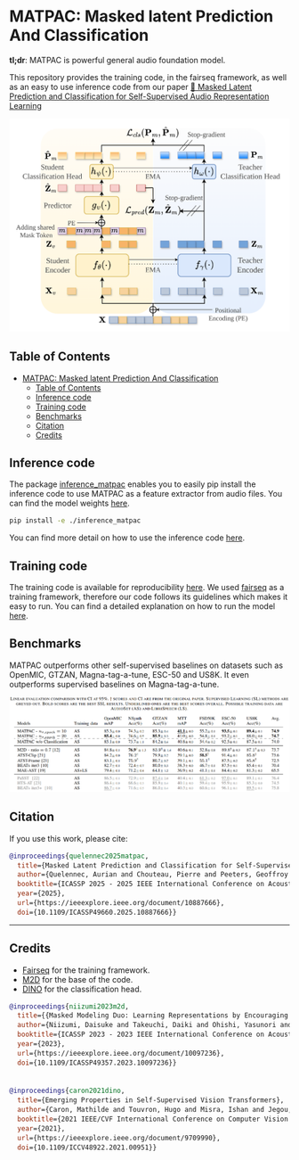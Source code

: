 # MATPAC: Masked latent Prediction And Classification

**tl;dr**: MATPAC is powerful general audio foundation model.

This repository provides the training code, in the fairseq framework, as well as an easy to use inference code from our paper [📝 Masked Latent Prediction and Classification for Self-Supervised Audio Representation Learning](https://ieeexplore.ieee.org/document/10887666)

![MATPAC](./assets/MATPAC.png)

## Table of Contents
- [MATPAC: Masked latent Prediction And Classification](#matpac-masked-latent-prediction-and-classification)
  - [Table of Contents](#table-of-contents)
  - [Inference code](#inference-code)
  - [Training code](#training-code)
  - [Benchmarks](#benchmarks)
  - [Citation](#citation)
  - [Credits](#credits)

## Inference code

The package [inference_matpac](./inference_matpac/) enables you to easily pip install the inference code to use MATPAC as a feature extractor from audio files.
You can find the model weights [here](https://github.com/aurianworld/matpac/releases/download/Initial_release/matpac_10_2048.pt).

```bash
pip install -e ./inference_matpac 
```

You can find more detail on how to use the inference code [here](./inference_matpac/README.md).

## Training code

The training code is available for reproducibility [here](./training_matpac/). We used [fairseq](https://github.com/facebookresearch/fairseq) as a training framework, therefore our code follows its guidelines which makes it easy to run. 
You can find a detailed explanation on how to run the model [here](./training_matpac/README.md).

## Benchmarks
MATPAC outperforms other self-supervised baselines on datasets such as OpenMIC, GTZAN, Magna-tag-a-tune, ESC-50 and US8K. It even outperforms supervised baselines on Magna-tag-a-tune.

![Bencmarks](./assets/table_results.png)


## Citation

If you use this work, please cite:
```bibtex
@inproceedings{quelennec2025matpac,
  title={Masked Latent Prediction and Classification for Self-Supervised Audio Representation Learning}, 
  author={Quelennec, Aurian and Chouteau, Pierre and Peeters, Geoffroy and Essid, Slim},
  booktitle={ICASSP 2025 - 2025 IEEE International Conference on Acoustics, Speech and Signal Processing (ICASSP)}, 
  year={2025},
  url={https://ieeexplore.ieee.org/document/10887666},
  doi={10.1109/ICASSP49660.2025.10887666}}
```

---

## Credits

- [Fairseq](https://github.com/facebookresearch/fairseq) for the training framework. 
- [M2D](https://github.com/nttcslab/m2d/tree/master) for the base of the code.
- [DINO](https://github.com/facebookresearch/dino) for the classification head.

```bibtex
@inproceedings{niizumi2023m2d,
  title={{Masked Modeling Duo: Learning Representations by Encouraging Both Networks to Model the Input}},
  author={Niizumi, Daisuke and Takeuchi, Daiki and Ohishi, Yasunori and Harada, Noboru and Kashino, Kunio},
  booktitle={ICASSP 2023 - 2023 IEEE International Conference on Acoustics, Speech and Signal Processing (ICASSP)}, 
  year={2023},
  url={https://ieeexplore.ieee.org/document/10097236},
  doi={10.1109/ICASSP49357.2023.10097236}}


@inproceedings{caron2021dino,
  title={Emerging Properties in Self-Supervised Vision Transformers}, 
  author={Caron, Mathilde and Touvron, Hugo and Misra, Ishan and Jegou, Hervé and Mairal, Julien and Bojanowski, Piotr and Joulin, Armand},
  booktitle={2021 IEEE/CVF International Conference on Computer Vision (ICCV)}, 
  year={2021},
  url={https://ieeexplore.ieee.org/document/9709990},
  doi={10.1109/ICCV48922.2021.00951}}
```
